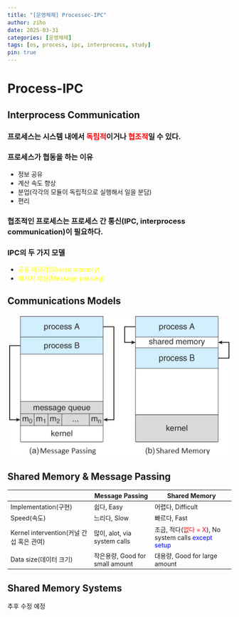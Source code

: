 ```yaml
---
title: "[운영체제] Processec-IPC"
author: ziho
date: 2025-03-31
categories: [운영체제]
tags: [os, process, ipc, interprocess, study]
pin: true
---
```

Process-IPC
=============

## Interprocess Communication
### 프로세스는 시스템 내에서 <span style="color:red">독립적</span>이거나 <span style="color:red">협조적</span>일 수 있다.
### 프로세스가 협동을 하는 이유
- 정보 공유
- 계산 속도 향상
- 분업(각각의 모듈이 독립적으로 실행해서 일을 분담)
- 편리
### 협조적인 프로세스는 프로세스 간 통신(IPC, interprocess communication)이 필요하다.
### IPC의 두 가지 모델
- <span style="color:yellow">공유 메모리(Shared memory)</span>
- <span style="color:yellow">메시지 패싱(Message passing)</span>
## Communications Models
![메시지패싱,셰어드메모리사진](/assets/img/SmMp.png)
## Shared Memory & Message Passing

||Message Passing|Shared Memory|
|------|---|---|
|Implementation(구현)|쉽다, Easy|어렵다, Difficult|
|Speed(속도)|느리다, Slow|빠르다, Fast|
|Kernel intervention(커널 간섭 혹은 관여)|많이, alot, via system calls|조금, 적다(<span style="color:red">없다 = X</span>), No system calls <span style="color:blue">except setup</span>|
|Data size(데이터 크기)|작은용량, Good for small amount|대용량, Good for large amount|

## Shared Memory Systems
추후 수정 예정

